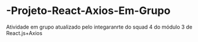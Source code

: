 # -Projeto-React-Axios-Em-Grupo
Atividade em grupo atualizado pelo integaranrte do squad 4 do módulo 3 de React.js+Axios
